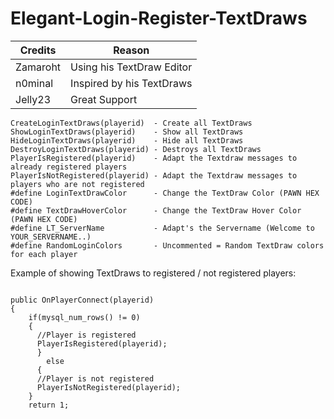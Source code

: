 # Elegant-Login-Register-TextDraws


| Credits | Reason |
| --- | --- |
| Zamaroht | Using his TextDraw Editor |
| n0minal | Inspired by his TextDraws |
| Jelly23 | Great Support |


```
CreateLoginTextDraws(playerid) 	- Create all TextDraws
ShowLoginTextDraws(playerid) 	- Show all TextDraws
HideLoginTextDraws(playerid) 	- Hide all TextDraws
DestroyLoginTextDraws(playerid) - Destroys all TextDraws
PlayerIsRegistered(playerid) 	- Adapt the Textdraw messages to already registered players
PlayerIsNotRegistered(playerid) - Adapt the Textdraw messages to players who are not registered
#define LoginTextDrawColor	    - Change the TextDraw Color (PAWN HEX CODE)
#define TextDrawHoverColor 	    - Change the TextDraw Hover Color (PAWN HEX CODE)
#define LT_ServerName		    - Adapt's the Servername (Welcome to YOUR_SERVERNAME..)
#define RandomLoginColors       - Uncommented = Random TextDraw colors for each player

```

Example of showing TextDraws to registered / not registered players:

```

public OnPlayerConnect(playerid)
{
    if(mysql_num_rows() != 0)
    {
      //Player is registered
      PlayerIsRegistered(playerid);
      } 
        else 
      {
      //Player is not registered
      PlayerIsNotRegistered(playerid);
    }
    return 1;

```
